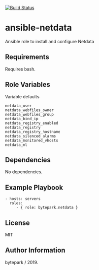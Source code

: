 [![Build Status](https://travis-ci.org/bytepark/ansible-netdata.svg?branch=master)](https://travis-ci.org/bytepark/ansible-netdata)

ansible-netdata
=========

Ansible role to install and configure Netdata

Requirements
------------

Requires bash.

Role Variables
--------------
Variable defaults

```
netdata_user
netdata_webfiles_owner
netdata_webfiles_group
netdata_bind_ip
netdata_registry_enabled
netdata_registry
netdata_registry_hostname
netdata_silenced_alarms
netdata_monitored_vhosts
netdata_ml
```


Dependencies
------------

No dependencies.

Example Playbook
----------------

    - hosts: servers
      roles:
         - { role: bytepark.netdata }

License
-------

MIT

Author Information
------------------

bytepark / 2019.

